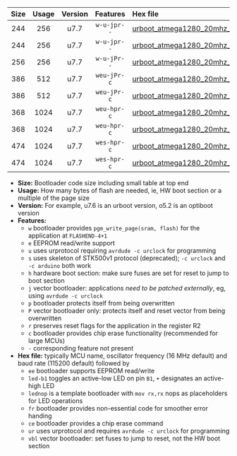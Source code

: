 |Size|Usage|Version|Features|Hex file|
|:-:|:-:|:-:|:-:|:--|
|244|256|u7.7|`w-u-jpr--`|[urboot_atmega1280_20mhz_500000bps_led+b7_ur_vbl.hex](https://raw.githubusercontent.com/stefanrueger/urboot.hex/main/mcus/atmega1280/fcpu_20mhz/500000_bps/urboot_atmega1280_20mhz_500000bps_led+b7_ur_vbl.hex)|
|244|256|u7.7|`w-u-jpr--`|[urboot_atmega1280_20mhz_500000bps_lednop_ur_vbl.hex](https://raw.githubusercontent.com/stefanrueger/urboot.hex/main/mcus/atmega1280/fcpu_20mhz/500000_bps/urboot_atmega1280_20mhz_500000bps_lednop_ur_vbl.hex)|
|256|256|u7.7|`w-u-jPr--`|[urboot_atmega1280_20mhz_500000bps_ur_vbl.hex](https://raw.githubusercontent.com/stefanrueger/urboot.hex/main/mcus/atmega1280/fcpu_20mhz/500000_bps/urboot_atmega1280_20mhz_500000bps_ur_vbl.hex)|
|386|512|u7.7|`weu-jPr-c`|[urboot_atmega1280_20mhz_500000bps_ee_led+b7_fr_ce_ur_vbl.hex](https://raw.githubusercontent.com/stefanrueger/urboot.hex/main/mcus/atmega1280/fcpu_20mhz/500000_bps/urboot_atmega1280_20mhz_500000bps_ee_led+b7_fr_ce_ur_vbl.hex)|
|386|512|u7.7|`weu-jPr-c`|[urboot_atmega1280_20mhz_500000bps_ee_lednop_fr_ce_ur_vbl.hex](https://raw.githubusercontent.com/stefanrueger/urboot.hex/main/mcus/atmega1280/fcpu_20mhz/500000_bps/urboot_atmega1280_20mhz_500000bps_ee_lednop_fr_ce_ur_vbl.hex)|
|368|1024|u7.7|`weu-hpr-c`|[urboot_atmega1280_20mhz_500000bps_ee_led+b7_fr_ce_ur.hex](https://raw.githubusercontent.com/stefanrueger/urboot.hex/main/mcus/atmega1280/fcpu_20mhz/500000_bps/urboot_atmega1280_20mhz_500000bps_ee_led+b7_fr_ce_ur.hex)|
|368|1024|u7.7|`weu-hpr-c`|[urboot_atmega1280_20mhz_500000bps_ee_lednop_fr_ce_ur.hex](https://raw.githubusercontent.com/stefanrueger/urboot.hex/main/mcus/atmega1280/fcpu_20mhz/500000_bps/urboot_atmega1280_20mhz_500000bps_ee_lednop_fr_ce_ur.hex)|
|474|1024|u7.7|`wes-hpr-c`|[urboot_atmega1280_20mhz_500000bps_ee_led+b7_fr_ce.hex](https://raw.githubusercontent.com/stefanrueger/urboot.hex/main/mcus/atmega1280/fcpu_20mhz/500000_bps/urboot_atmega1280_20mhz_500000bps_ee_led+b7_fr_ce.hex)|
|474|1024|u7.7|`wes-hpr-c`|[urboot_atmega1280_20mhz_500000bps_ee_lednop_fr_ce.hex](https://raw.githubusercontent.com/stefanrueger/urboot.hex/main/mcus/atmega1280/fcpu_20mhz/500000_bps/urboot_atmega1280_20mhz_500000bps_ee_lednop_fr_ce.hex)|

- **Size:** Bootloader code size including small table at top end
- **Usage:** How many bytes of flash are needed, ie, HW boot section or a multiple of the page size
- **Version:** For example, u7.6 is an urboot version, o5.2 is an optiboot version
- **Features:**
  + `w` bootloader provides `pgm_write_page(sram, flash)` for the application at `FLASHEND-4+1`
  + `e` EEPROM read/write support
  + `u` uses urprotocol requiring `avrdude -c urclock` for programming
  + `s` uses skeleton of STK500v1 protocol (deprecated); `-c urclock` and `-c arduino` both work
  + `h` hardware boot section: make sure fuses are set for reset to jump to boot section
  + `j` vector bootloader: applications *need to be patched externally*, eg, using `avrdude -c urclock`
  + `p` bootloader protects itself from being overwritten
  + `P` vector bootloader only: protects itself and reset vector from being overwritten
  + `r` preserves reset flags for the application in the register R2
  + `c` bootloader provides chip erase functionality (recommended for large MCUs)
  + `-` corresponding feature not present
- **Hex file:** typically MCU name, oscillator frequency (16 MHz default) and baud rate (115200 default) followed by
  + `ee` bootloader supports EEPROM read/write
  + `led-b1` toggles an active-low LED on pin `B1`, `+` designates an active-high LED
  + `lednop` is a template bootloader with `mov rx,rx` nops as placeholders for LED operations
  + `fr` bootloader provides non-essential code for smoother error handing
  + `ce` bootloader provides a chip erase command
  + `ur` uses urprotocol and requires `avrdude -c urclock` for programming
  + `vbl` vector bootloader: set fuses to jump to reset, not the HW boot section

